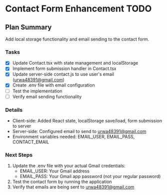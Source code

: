 # Contact Form Enhancement TODO

## Plan Summary
Add local storage functionality and email sending to the contact form.

### Tasks
- [x] Update Contact.tsx with state management and localStorage
- [x] Implement form submission handler in Contact.tsx
- [x] Update server-side contact.js to use user's email (urwa48391@gmail.com)
- [x] Create .env file with email configuration
- [ ] Test the implementation
- [ ] Verify email sending functionality

### Details
- Client-side: Added React state, localStorage save/load, form submission to server
- Server-side: Configured email to send to urwa48391@gmail.com
- Environment variables needed: EMAIL_USER, EMAIL_PASS, CONTACT_EMAIL

### Next Steps
1. Update the .env file with your actual Gmail credentials:
   - EMAIL_USER: Your Gmail address
   - EMAIL_PASS: Your Gmail app password (not your regular password)
2. Test the contact form by running the application
3. Verify that emails are being sent to urwa48391@gmail.com
